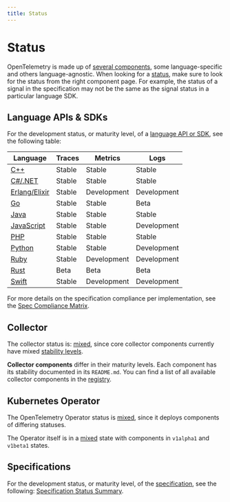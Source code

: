 ```yaml
---
title: Status
---
```


# Status

OpenTelemetry is made up of [several components](https://opentelemetry.io/docs/concepts/components/), some language-specific and others language-agnostic. When looking for a [status](https://opentelemetry.io/docs/specs/otel/versioning-and-stability/), make sure to look for the status from the right component page. For example, the status of a signal in the specification may not be the same as the signal status in a particular language SDK.


## Language APIs & SDKs

For the development status, or maturity level, of a [language API or SDK](https://opentelemetry.io/docs/languages/), see the following table:


| Language                                                                 | Traces     | Metrics     | Logs         |
|--------------------------------------------------------------------------|------------|-------------|--------------|
| [C++](https://opentelemetry.io/docs/languages/cpp/)                      | Stable     | Stable      | Stable       |
| [C#/.NET](https://opentelemetry.io/docs/languages/dotnet/)              | Stable     | Stable      | Stable       |
| [Erlang/Elixir](https://opentelemetry.io/docs/languages/erlang/)        | Stable     | Development | Development  |
| [Go](https://opentelemetry.io/docs/languages/go/)                        | Stable     | Stable      | Beta         |
| [Java](https://opentelemetry.io/docs/languages/java/)                    | Stable     | Stable      | Stable       |
| [JavaScript](https://opentelemetry.io/docs/languages/js/)                | Stable     | Stable      | Development  |
| [PHP](https://opentelemetry.io/docs/languages/php/)                      | Stable     | Stable      | Stable       |
| [Python](https://opentelemetry.io/docs/languages/python/)                | Stable     | Stable      | Development  |
| [Ruby](https://opentelemetry.io/docs/languages/ruby/)                    | Stable     | Development | Development  |
| [Rust](https://opentelemetry.io/docs/languages/rust/)                    | Beta       | Beta        | Beta         |
| [Swift](https://opentelemetry.io/docs/languages/swift/)                  | Stable     | Development | Development  |



For more details on the specification compliance per implementation, see the [Spec Compliance Matrix](https://github.com/open-telemetry/opentelemetry-specification/blob/main/spec-compliance-matrix.md).


## Collector

The collector status is: [mixed](https://opentelemetry.io/docs/specs/otel/document-status/#mixed), since core collector components currently have mixed [stability levels](https://github.com/open-telemetry/opentelemetry-collector#stability-levels).

**Collector components** differ in their maturity levels. Each component has its stability documented in its `README.md`. You can find a list of all available collector components in the [registry](https://opentelemetry.io/ecosystem/registry/?language=collector).


## Kubernetes Operator

The OpenTelemetry Operator status is [mixed](https://opentelemetry.io/docs/specs/otel/document-status/#mixed), since it deploys components of differing statuses.

The Operator itself is in a [mixed](https://opentelemetry.io/docs/specs/otel/document-status/#mixed) state with components in `v1alpha1` and `v1beta1` states.


## Specifications

For the development status, or maturity level, of the [specification](https://opentelemetry.io/docs/specs/otel/), see the following: [Specification Status Summary](https://opentelemetry.io/docs/specs/status/).